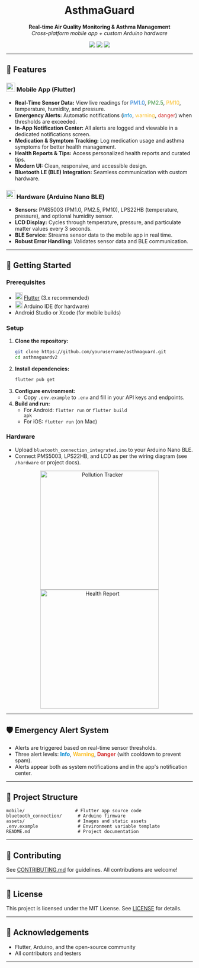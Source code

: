 <!-- Banner image -->
<p align="center>
  <img src="assets/images/asthmaguard-logo.svg" alt="AsthmaGuard Logo" width="180"/>
</p>

<h1 align="center">AsthmaGuard</h1>

<p align="center">
  <b>Real-time Air Quality Monitoring & Asthma Management</b><br>
  <i>Cross-platform mobile app + custom Arduino hardware</i>
</p>

<p align="center">
  <img src="https://img.shields.io/badge/Flutter-3.x-blue?logo=flutter"/>
  <img src="https://img.shields.io/badge/Arduino-Nano%20BLE-green?logo=arduino"/>
  <img src="https://img.shields.io/badge/License-MIT-yellow"/>
</p>

---

## 🚀 Features

### <img src="https://img.icons8.com/color/48/000000/smartphone-tablet.png" width="24"/> Mobile App (Flutter)
- <b>Real-Time Sensor Data:</b> View live readings for <span style="color:#1976d2">PM1.0</span>, <span style="color:#388e3c">PM2.5</span>, <span style="color:#fbc02d">PM10</span>, temperature, humidity, and pressure.
- <b>Emergency Alerts:</b> Automatic notifications (<span style="color:#0288d1">info</span>, <span style="color:#fbc02d">warning</span>, <span style="color:#d32f2f">danger</span>) when thresholds are exceeded.
- <b>In-App Notification Center:</b> All alerts are logged and viewable in a dedicated notifications screen.
- <b>Medication & Symptom Tracking:</b> Log medication usage and asthma symptoms for better health management.
- <b>Health Reports & Tips:</b> Access personalized health reports and curated tips.
- <b>Modern UI:</b> Clean, responsive, and accessible design.
- <b>Bluetooth LE (BLE) Integration:</b> Seamless communication with custom hardware.

### <img src="https://img.icons8.com/color/48/000000/microchip.png" width="24"/> Hardware (Arduino Nano BLE)
- <b>Sensors:</b> PMS5003 (PM1.0, PM2.5, PM10), LPS22HB (temperature, pressure), and optional humidity sensor.
- <b>LCD Display:</b> Cycles through temperature, pressure, and particulate matter values every 3 seconds.
- <b>BLE Service:</b> Streams sensor data to the mobile app in real time.
- <b>Robust Error Handling:</b> Validates sensor data and BLE communication.

---

## 📱 Getting Started

### Prerequisites
- <img src="https://img.icons8.com/color/48/000000/flutter.png" width="20"/> [Flutter](https://flutter.dev/docs/get-started/install) (3.x recommended)
- <img src="https://img.icons8.com/color/48/000000/arduino.png" width="20"/> Arduino IDE (for hardware)
- Android Studio or Xcode (for mobile builds)

### Setup
1. <b>Clone the repository:</b>
   ```sh
   git clone https://github.com/yourusername/asthmaguard.git
   cd asthmaguardv2
   ```
2. <b>Install dependencies:</b>
   ```sh
   flutter pub get
   ```
3. <b>Configure environment:</b>
   - Copy <code>.env.example</code> to <code>.env</code> and fill in your API keys and endpoints.
4. <b>Build and run:</b>
   - For Android: <code>flutter run</code> or <code>flutter build apk</code>
   - For iOS: <code>flutter run</code> (on Mac)

### Hardware
- Upload <code>bluetooth_connection_integrated.ino</code> to your Arduino Nano BLE.
- Connect PMS5003, LPS22HB, and LCD as per the wiring diagram (see <code>/hardware</code> or project docs).

<p align="center">
  <img src="assets/images/phone_alert.png" alt="Pollution Tracker" width="320"/>
  <img src="assets/images/wellness_journey_vector.jpg" alt="Health Report" width="320"/>
</p>

---

## 🛡️ Emergency Alert System
- Alerts are triggered based on real-time sensor thresholds.
- Three alert levels: <b style="color:#0288d1">Info</b>, <b style="color:#fbc02d">Warning</b>, <b style="color:#d32f2f">Danger</b> (with cooldown to prevent spam).
- Alerts appear both as system notifications and in the app's notification center.

---

## 📂 Project Structure
```text
mobile/                   # Flutter app source code
bluetooth_connection/      # Arduino firmware
assets/                    # Images and static assets
.env.example               # Environment variable template
README.md                  # Project documentation
```

---

## 🤝 Contributing
See [CONTRIBUTING.md](CONTRIBUTING.md) for guidelines. All contributions are welcome!

---

## 📄 License
This project is licensed under the MIT License. See [LICENSE](LICENSE) for details.

---

## 🙏 Acknowledgements
- Flutter, Arduino, and the open-source community
- All contributors and testers

---
